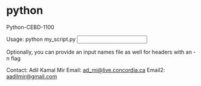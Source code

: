 # python
Python-CEBD-1100

Usage: 
python my_script.py <input data file>

Optionally, you can provide an input names file as well for headers with an -n flag 





Contact: 
Adil Kamal Mir
Email: ad_mi@live.concordia.ca
Email2: aadilmir@gmail.com
